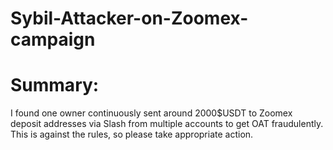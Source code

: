 # Sybil-Attacker-on-Zoomex-campaign

# Summary:
I found one owner continuously sent around 2000$USDT to Zoomex deposit addresses via Slash from multiple accounts to get OAT fraudulently.
This is against the rules, so please take appropriate action.
